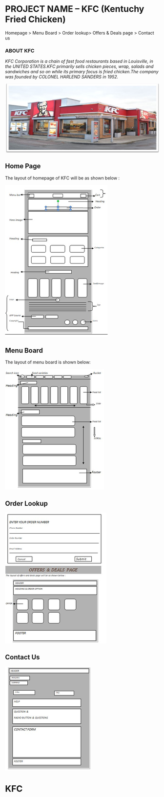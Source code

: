 # PROJECT NAME – KFC (Kentuchy Fried Chicken)

Homepage > Menu Board > Order lookup> Offers & Deals page > Contact us


### ABOUT  KFC


_KFC Corporation is a chain of fast food restaurants based in Louisville, in the UNITED STATES.KFC primarily sells chicken pieces, wrap, salads and sandwiches and so on while its primary focus is fried chicken.The company was founded by COLONEL HARLEND SANDERS in 1952._

![](https://github.com/Tannusaini26/Secondproject-documentation/blob/main/Screenshot%202022-02-17%20224349.jpg)

## Home Page

The layout of homepage of KFC will be as shown below :

![](https://github.com/Tannusaini26/Secondproject-documentation/blob/main/Screenshot%202022-02-17%20224548.jpg)

## Menu Board

The layout of menu board is shown below:

![](https://github.com/Tannusaini26/Secondproject-documentation/blob/main/Screenshot%202022-02-17%20224525.jpg)

## Order Lookup

![](https://github.com/Tannusaini26/Secondproject-documentation/blob/main/Screenshot%202022-02-17%20224609.jpg)


## Contact Us

![](https://github.com/Tannusaini26/Secondproject-documentation/blob/main/Screenshot%202022-02-17%20224630.jpg)

# KFC
